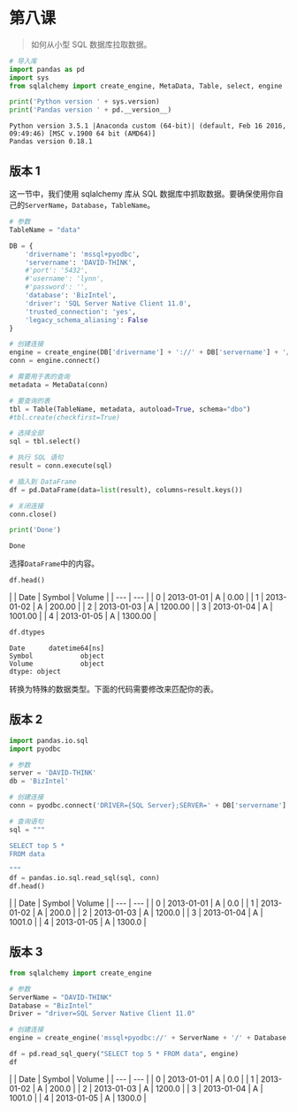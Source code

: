 # 第八课

> 如何从小型 SQL 数据库拉取数据。

```py
# 导入库
import pandas as pd
import sys
from sqlalchemy import create_engine, MetaData, Table, select, engine
```

```py
print('Python version ' + sys.version)
print('Pandas version ' + pd.__version__)
```

```
Python version 3.5.1 |Anaconda custom (64-bit)| (default, Feb 16 2016, 09:49:46) [MSC v.1900 64 bit (AMD64)]
Pandas version 0.18.1
```

## 版本 1

这一节中，我们使用 sqlalchemy 库从 SQL 数据库中抓取数据。要确保使用你自己的`ServerName`，`Database`，`TableName`。

```py
# 参数
TableName = "data"

DB = {
    'drivername': 'mssql+pyodbc',
    'servername': 'DAVID-THINK',
    #'port': '5432',
    #'username': 'lynn',
    #'password': '',
    'database': 'BizIntel',
    'driver': 'SQL Server Native Client 11.0',
    'trusted_connection': 'yes',  
    'legacy_schema_aliasing': False
}

# 创建连接
engine = create_engine(DB['drivername'] + '://' + DB['servername'] + '/' + DB['database'] + '?' + 'driver=' + DB['driver'] + ';' + 'trusted_connection=' + DB['trusted_connection'], legacy_schema_aliasing=DB['legacy_schema_aliasing'])
conn = engine.connect()

# 需要用于表的查询
metadata = MetaData(conn)

# 要查询的表
tbl = Table(TableName, metadata, autoload=True, schema="dbo")
#tbl.create(checkfirst=True)

# 选择全部
sql = tbl.select()

# 执行 SQL 语句
result = conn.execute(sql)

# 插入到 DataFrame
df = pd.DataFrame(data=list(result), columns=result.keys())

# 关闭连接
conn.close()

print('Done')
```

```
Done
```

选择`DataFrame`中的内容。

```py
df.head()
```


| | Date | Symbol | Volume |
| --- | --- |
| 0 | 2013-01-01 | A | 0.00 |
| 1 | 2013-01-02 | A | 200.00 |
| 2 | 2013-01-03 | A | 1200.00 |
| 3 | 2013-01-04 | A | 1001.00 |
| 4 | 2013-01-05 | A | 1300.00 |

```py
df.dtypes
```

```
Date      datetime64[ns]
Symbol            object
Volume            object
dtype: object
```

转换为特殊的数据类型。下面的代码需要修改来匹配你的表。

## 版本 2

```py
import pandas.io.sql
import pyodbc
```

```py
# 参数
server = 'DAVID-THINK'
db = 'BizIntel'

# 创建连接
conn = pyodbc.connect('DRIVER={SQL Server};SERVER=' + DB['servername'] + ';DATABASE=' + DB['database'] + ';Trusted_Connection=yes')

# 查询语句
sql = """

SELECT top 5 *
FROM data

"""
df = pandas.io.sql.read_sql(sql, conn)
df.head()
```


| | Date | Symbol | Volume |
| --- | --- |
| 0 | 2013-01-01 | A | 0.0 |
| 1 | 2013-01-02 | A | 200.0 |
| 2 | 2013-01-03 | A | 1200.0 |
| 3 | 2013-01-04 | A | 1001.0 |
| 4 | 2013-01-05 | A | 1300.0 |

## 版本 3

```py
from sqlalchemy import create_engine
```

```py
# 参数
ServerName = "DAVID-THINK"
Database = "BizIntel"
Driver = "driver=SQL Server Native Client 11.0"

# 创建连接
engine = create_engine('mssql+pyodbc://' + ServerName + '/' + Database + "?" + Driver)

df = pd.read_sql_query("SELECT top 5 * FROM data", engine)
df
```


| | Date | Symbol | Volume |
| --- | --- |
| 0 | 2013-01-01 | A | 0.0 |
| 1 | 2013-01-02 | A | 200.0 |
| 2 | 2013-01-03 | A | 1200.0 |
| 3 | 2013-01-04 | A | 1001.0 |
| 4 | 2013-01-05 | A | 1300.0 |